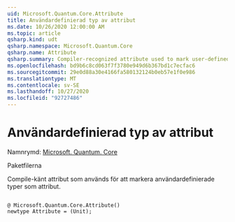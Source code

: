 ```yaml
---
uid: Microsoft.Quantum.Core.Attribute
title: Användardefinierad typ av attribut
ms.date: 10/26/2020 12:00:00 AM
ms.topic: article
qsharp.kind: udt
qsharp.namespace: Microsoft.Quantum.Core
qsharp.name: Attribute
qsharp.summary: Compiler-recognized attribute used to mark user-defined types as attributes.
ms.openlocfilehash: bd9b6c8cd063f7f3780e949d6b367bd1c7ecfac6
ms.sourcegitcommit: 29e0d88a30e4166fa580132124b0eb57e1f0e986
ms.translationtype: MT
ms.contentlocale: sv-SE
ms.lasthandoff: 10/27/2020
ms.locfileid: "92727486"
---
```

# <a name="attribute-user-defined-type"></a>Användardefinierad typ av attribut

Namnrymd: [Microsoft. Quantum. Core](xref:Microsoft.Quantum.Core)

Paketfilerna [](https://nuget.org/packages/)


Compile-känt attribut som används för att markera användardefinierade typer som attribut.

```qsharp

@ Microsoft.Quantum.Core.Attribute()
newtype Attribute = (Unit);
```

